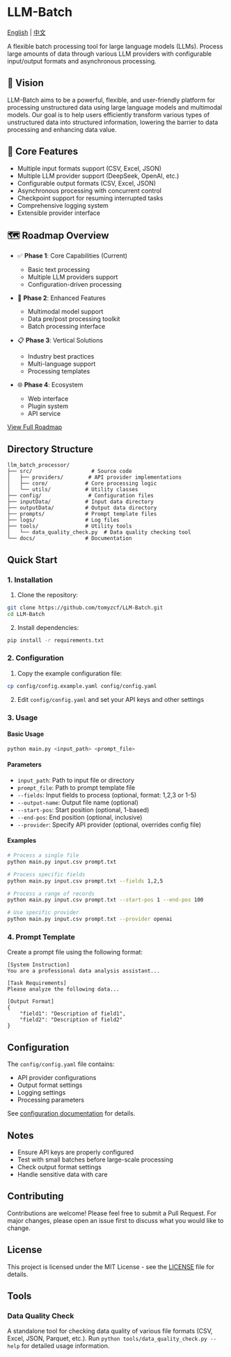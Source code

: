 # LLM-Batch

[English](README.md) | [中文](README_zh.md)

A flexible batch processing tool for large language models (LLMs). Process large amounts of data through various LLM providers with configurable input/output formats and asynchronous processing.

## 🎯 Vision

LLM-Batch aims to be a powerful, flexible, and user-friendly platform for processing unstructured data using large language models and multimodal models. Our goal is to help users efficiently transform various types of unstructured data into structured information, lowering the barrier to data processing and enhancing data value.

## 🌟 Core Features

- Multiple input formats support (CSV, Excel, JSON)
- Multiple LLM provider support (DeepSeek, OpenAI, etc.)
- Configurable output formats (CSV, Excel, JSON)
- Asynchronous processing with concurrent control
- Checkpoint support for resuming interrupted tasks
- Comprehensive logging system
- Extensible provider interface

## 🗺️ Roadmap Overview

- ✅ **Phase 1**: Core Capabilities (Current)
  - Basic text processing
  - Multiple LLM providers support
  - Configuration-driven processing

- 🚀 **Phase 2**: Enhanced Features
  - Multimodal model support
  - Data pre/post processing toolkit
  - Batch processing interface

- 📋 **Phase 3**: Vertical Solutions
  - Industry best practices
  - Multi-language support
  - Processing templates

- 🌐 **Phase 4**: Ecosystem
  - Web interface
  - Plugin system
  - API service

[View Full Roadmap](ROADMAP.md)

## Directory Structure

```
llm_batch_processor/
├── src/                   # Source code
│   ├── providers/        # API provider implementations
│   ├── core/            # Core processing logic
│   └── utils/           # Utility classes
├── config/               # Configuration files
├── inputData/           # Input data directory
├── outputData/          # Output data directory
├── prompts/             # Prompt template files
├── logs/                # Log files
├── tools/               # Utility tools
│   └── data_quality_check.py  # Data quality checking tool
└── docs/                # Documentation
```

## Quick Start

### 1. Installation

1. Clone the repository:
```bash
git clone https://github.com/tomyzcf/LLM-Batch.git
cd LLM-Batch
```

2. Install dependencies:
```bash
pip install -r requirements.txt
```

### 2. Configuration

1. Copy the example configuration file:
```bash
cp config/config.example.yaml config/config.yaml
```

2. Edit `config/config.yaml` and set your API keys and other settings

### 3. Usage

#### Basic Usage

```bash
python main.py <input_path> <prompt_file>
```

#### Parameters

- `input_path`: Path to input file or directory
- `prompt_file`: Path to prompt template file
- `--fields`: Input fields to process (optional, format: 1,2,3 or 1-5)
- `--output-name`: Output file name (optional)
- `--start-pos`: Start position (optional, 1-based)
- `--end-pos`: End position (optional, inclusive)
- `--provider`: Specify API provider (optional, overrides config file)

#### Examples

```bash
# Process a single file
python main.py input.csv prompt.txt

# Process specific fields
python main.py input.csv prompt.txt --fields 1,2,5

# Process a range of records
python main.py input.csv prompt.txt --start-pos 1 --end-pos 100

# Use specific provider
python main.py input.csv prompt.txt --provider openai
```

### 4. Prompt Template

Create a prompt file using the following format:

```
[System Instruction]
You are a professional data analysis assistant...

[Task Requirements]
Please analyze the following data...

[Output Format]
{
    "field1": "Description of field1",
    "field2": "Description of field2"
}
```

## Configuration

The `config/config.yaml` file contains:

- API provider configurations
- Output format settings
- Logging settings
- Processing parameters

See [configuration documentation](docs/requirements.md) for details.

## Notes

- Ensure API keys are properly configured
- Test with small batches before large-scale processing
- Check output format settings
- Handle sensitive data with care

## Contributing

Contributions are welcome! Please feel free to submit a Pull Request. For major changes, please open an issue first to discuss what you would like to change.

## License

This project is licensed under the MIT License - see the [LICENSE](LICENSE) file for details.

## Tools

### Data Quality Check

A standalone tool for checking data quality of various file formats (CSV, Excel, JSON, Parquet, etc.). 
Run `python tools/data_quality_check.py --help` for detailed usage information. 